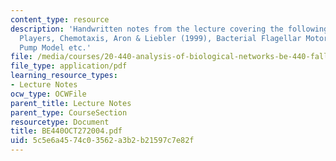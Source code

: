 ```yaml
---
content_type: resource
description: 'Handwritten notes from the lecture covering the following topics: The
  Players, Chemotaxis, Aron & Liebler (1999), Bacterial Flagellar Motor, and Second
  Pump Model etc.'
file: /media/courses/20-440-analysis-of-biological-networks-be-440-fall-2004/5c5e6a4574c03562a3b2b21597c7e82f_BE440OCT272004.pdf
file_type: application/pdf
learning_resource_types:
- Lecture Notes
ocw_type: OCWFile
parent_title: Lecture Notes
parent_type: CourseSection
resourcetype: Document
title: BE440OCT272004.pdf
uid: 5c5e6a45-74c0-3562-a3b2-b21597c7e82f
---
```

